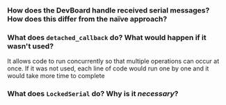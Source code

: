 ### How does the DevBoard handle received serial messages? How does this differ from the naïve approach?

### What does `detached_callback` do? What would happen if it wasn't used?
It allows code to run concurrently so that multiple operations can occur at once.
If it was not used, each line of code would run one by one and it would take more time to complete

### What does `LockedSerial` do? Why is it _necessary_?
